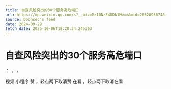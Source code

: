 ```yaml
---
title: 自查风险突出的30个服务高危端口
url: https://mp.weixin.qq.com/s?__biz=MzI0NzE4ODk1Mw==&mid=2652093674&idx=1&sn=34e082ea6b3bf7d13679cd193898cd88
source: Doonsec's feed
date: 2024-09-29
fetch_date: 2025-10-06T18:20:34.245363
---
```


# 自查风险突出的30个服务高危端口

：
，
。

视频
小程序
赞
，轻点两下取消赞
在看
，轻点两下取消在看